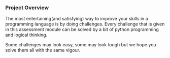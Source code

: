 ### Project Overview

 The most entertaining(and satisfying) way to improve your skills in a programming language is by doing challenges. Every challenge that is given in this assessment module can be solved by a bit of python programming and logical thinking.

Some challenges may look easy, some may look tough but we hope you solve them all with the same vigour.



